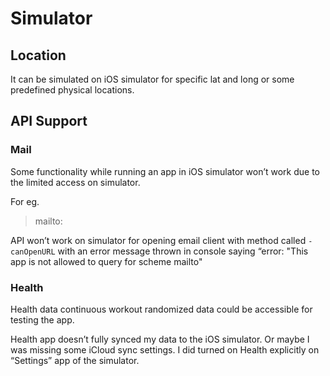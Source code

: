 # Simulator


## Location

It can be simulated on iOS simulator for specific lat and long or some predefined physical locations.


## API Support


### Mail

Some functionality while running an app in iOS simulator won’t work due to the limited access on simulator.

For eg.
> mailto: 

API won’t work on simulator for opening email client with method called ``-canOpenURL`` with an error message thrown in console saying 
“error: "This app is not allowed to query for scheme mailto"


### Health

Health data continuous workout randomized data could be accessible for testing the app.

Health app doesn’t fully synced my data to the iOS simulator. Or maybe I was missing some iCloud sync settings. I did turned on Health explicitly on “Settings” app of the simulator.